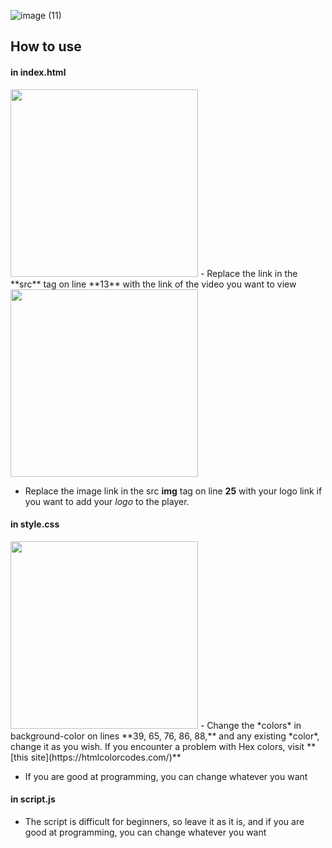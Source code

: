 ![image (11)](https://github.com/aiotv1/Aioplayer.io/assets/132507643/71f6c303-014a-48c0-8a15-b6bea58e1626)

## How to use
#### in index.html
<img src="https://github.com/aiotv1/Aioplayer.io/assets/132507643/1bed972c-377c-4a4a-9ee7-2c0dbfc0e50c" width="auto" height="300">
- Replace the link in the **src** tag on line **13** with the link of the video you want to view

<img src="https://github.com/aiotv1/Aioplayer.io/assets/132507643/5b84ee1b-5121-43de-8e62-48a5b3e537a6" width="auto" height="300">

- Replace the image link in the src **img** tag on line **25** with your logo link if you want to add your *logo* to the player.
#### in style.css

<img src="https://github.com/aiotv1/Aioplayer.io/assets/132507643/dc348882-a8b1-4a44-b252-f9f9019fa054" width="auto" height="300">
- Change the *colors* in background-color on lines **39, 65, 76, 86, 88,** and any existing *color*, change it as you wish.
If you encounter a problem with Hex colors, visit **[this site](https://htmlcolorcodes.com/)**

- If you are good at programming, you can change whatever you want

#### in script.js
- The script is difficult for beginners, so leave it as it is, and if you are good at programming, you can change whatever you want
